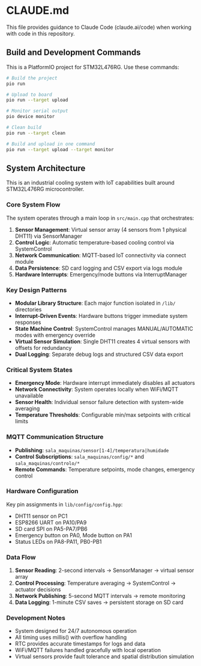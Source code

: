 # CLAUDE.md

This file provides guidance to Claude Code (claude.ai/code) when working with code in this repository.

## Build and Development Commands

This is a PlatformIO project for STM32L476RG. Use these commands:

```bash
# Build the project
pio run

# Upload to board
pio run --target upload

# Monitor serial output
pio device monitor

# Clean build
pio run --target clean

# Build and upload in one command
pio run --target upload --target monitor
```

## System Architecture

This is an industrial cooling system with IoT capabilities built around STM32L476RG microcontroller.

### Core System Flow
The system operates through a main loop in `src/main.cpp` that orchestrates:
1. **Sensor Management**: Virtual sensor array (4 sensors from 1 physical DHT11) via SensorManager
2. **Control Logic**: Automatic temperature-based cooling control via SystemControl  
3. **Network Communication**: MQTT-based IoT connectivity via connect module
4. **Data Persistence**: SD card logging and CSV export via logs module
5. **Hardware Interrupts**: Emergency/mode buttons via InterruptManager

### Key Design Patterns
- **Modular Library Structure**: Each major function isolated in `/lib/` directories
- **Interrupt-Driven Events**: Hardware buttons trigger immediate system responses
- **State Machine Control**: SystemControl manages MANUAL/AUTOMATIC modes with emergency override
- **Virtual Sensor Simulation**: Single DHT11 creates 4 virtual sensors with offsets for redundancy
- **Dual Logging**: Separate debug logs and structured CSV data export

### Critical System States
- **Emergency Mode**: Hardware interrupt immediately disables all actuators
- **Network Connectivity**: System operates locally when WiFi/MQTT unavailable
- **Sensor Health**: Individual sensor failure detection with system-wide averaging
- **Temperature Thresholds**: Configurable min/max setpoints with critical limits

### MQTT Communication Structure
- **Publishing**: `sala_maquinas/sensor[1-4]/temperatura|humidade` 
- **Control Subscriptions**: `sala_maquinas/config/*` and `sala_maquinas/controlo/*`
- **Remote Commands**: Temperature setpoints, mode changes, emergency control

### Hardware Configuration
Key pin assignments in `lib/config/config.hpp`:
- DHT11 sensor on PC1
- ESP8266 UART on PA10/PA9  
- SD card SPI on PA5-PA7/PB6
- Emergency button on PA0, Mode button on PA1
- Status LEDs on PA8-PA11, PB0-PB1

### Data Flow
1. **Sensor Reading**: 2-second intervals → SensorManager → virtual sensor array
2. **Control Processing**: Temperature averaging → SystemControl → actuator decisions  
3. **Network Publishing**: 5-second MQTT intervals → remote monitoring
4. **Data Logging**: 1-minute CSV saves → persistent storage on SD card

### Development Notes
- System designed for 24/7 autonomous operation
- All timing uses millis() with overflow handling
- RTC provides accurate timestamps for logs and data
- WiFi/MQTT failures handled gracefully with local operation
- Virtual sensors provide fault tolerance and spatial distribution simulation